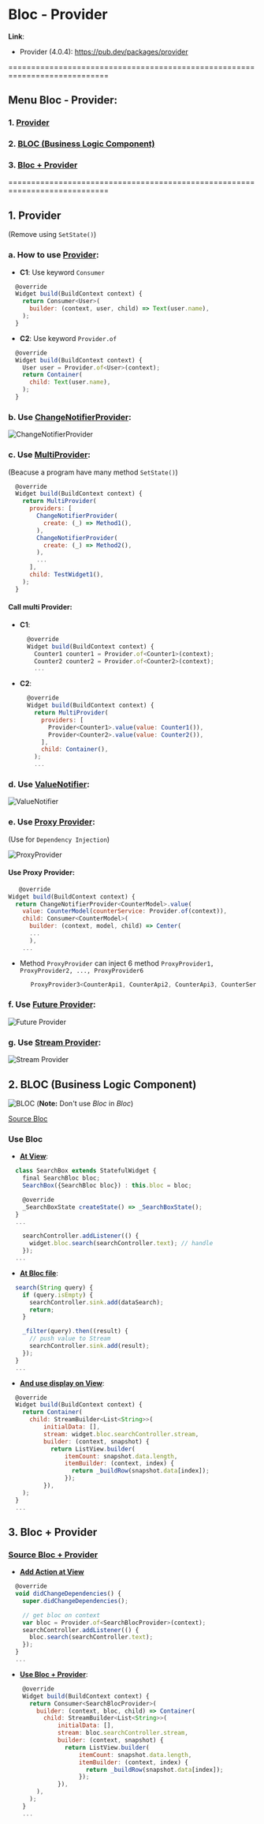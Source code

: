 # Bloc - Provider
**Link**: 
* Provider (4.0.4): https://pub.dev/packages/provider

============================================================================

## Menu Bloc - Provider:
### 1. [Provider](https://github.com/huubao2309/demo_bloc_provider#1-provider-1)
### 2. [BLOC (Business Logic Component)](https://github.com/huubao2309/demo_bloc_provider#2-bloc-business-logic-component-1)
### 3. [Bloc + Provider](https://github.com/huubao2309/demo_bloc_provider#3-bloc--provider-1)

============================================================================

## 1. Provider
(Remove using `SetState()`)

### a. How to use [Provider](https://github.com/huubao2309/demo_bloc_provider/blob/master/demo_bloc_provider/lib/provider/basic.dart):
* **C1**: Use keyword `Consumer`
```javascript
  @override
  Widget build(BuildContext context) {
    return Consumer<User>(
      builder: (context, user, child) => Text(user.name),
    );
  }
```
* **C2**: Use keyword `Provider.of`
```javascript
  @override
  Widget build(BuildContext context) {
    User user = Provider.of<User>(context);
    return Container(
      child: Text(user.name),
    );
  }
```
### b. Use [ChangeNotifierProvider](https://github.com/huubao2309/demo_bloc_provider/blob/master/demo_bloc_provider/lib/provider/demo_change_notifier.dart):
![ChangeNotifierProvider](/images/ChangeNotifierProvider.png)

### c. Use [MultiProvider](https://github.com/huubao2309/demo_bloc_provider/blob/master/demo_bloc_provider/lib/provider/demo_multiple_provider.dart):
(Beacuse a program have many method `SetState()`)
```javascript
  @override
  Widget build(BuildContext context) {
    return MultiProvider(
      providers: [
        ChangeNotifierProvider(
          create: (_) => Method1(),
        ),
        ChangeNotifierProvider(
          create: (_) => Method2(),
        ),
        ...
      ],
      child: TestWidget1(),
    );
  }
```
#### Call multi Provider:
* **C1**: 
  ```javascript
    @override
    Widget build(BuildContext context) {
      Counter1 counter1 = Provider.of<Counter1>(context);
      Counter2 counter2 = Provider.of<Counter2>(context);
      ...
  ```
* **C2**: 
  ```javascript
    @override
    Widget build(BuildContext context) {
      return MultiProvider(
        providers: [
          Provider<Counter1>.value(value: Counter1()),
          Provider<Counter2>.value(value: Counter2()),
        ],
        child: Container(),
      );
      ...
  ```
### d. Use [ValueNotifier](https://github.com/huubao2309/demo_bloc_provider/blob/master/demo_bloc_provider/lib/provider/demo_value_listenable_provider.dart):
![ValueNotifier](/images/ValueNotifier.png)

### e. Use [Proxy Provider](https://github.com/huubao2309/demo_bloc_provider/blob/master/demo_bloc_provider/lib/provider/demo_proxy_provider.dart):

(Use for `Dependency Injection`)

![ProxyProvider](/images/ProxyProvider.png)

#### Use Proxy Provider:
  ```javascript
     @override
  Widget build(BuildContext context) {
    return ChangeNotifierProvider<CounterModel>.value(
      value: CounterModel(counterService: Provider.of(context)),
      child: Consumer<CounterModel>(
        builder: (context, model, child) => Center(
        ...
        ),
      ...
  ```
* Method `ProxyProvider` can inject 6 method `ProxyProvider1, ProxyProvider2, ..., ProxyProvider6`
  ```javascript
     ProxyProvider3<CounterApi1, CounterApi2, CounterApi3, CounterService>
  ```

### f. Use [Future Provider](https://github.com/huubao2309/demo_bloc_provider/blob/master/demo_bloc_provider/lib/provider/demo_future_provider.dart):
![Future Provider](/images/FutureProvider.png)

### g. Use [Stream Provider](https://github.com/huubao2309/demo_bloc_provider/blob/master/demo_bloc_provider/lib/provider/demo_stream_provider.dart):
![Stream Provider](/images/StreamProvider.png)

## 2. BLOC (Business Logic Component)
![BLOC](/images/bloc_diagram.png)
(**Note:** Don't use *Bloc* in *Bloc*)

[Source Bloc](https://github.com/huubao2309/demo_bloc_provider/blob/master/demo_bloc_provider/lib/bloc)

### Use Bloc
* [**At View**](https://github.com/huubao2309/demo_bloc_provider/blob/master/demo_bloc_provider/lib/bloc/search_box.dart):

```javascript
  class SearchBox extends StatefulWidget {
    final SearchBloc bloc;
    SearchBox({SearchBloc bloc}) : this.bloc = bloc;

    @override
    _SearchBoxState createState() => _SearchBoxState();
  }
  ...
```

```javascript
    searchController.addListener(() {
      widget.bloc.search(searchController.text); // handle 
    });
  ...
```

* [**At Bloc file**](https://github.com/huubao2309/demo_bloc_provider/blob/master/demo_bloc_provider/lib/bloc/search_bloc.dart):

```javascript
  search(String query) {
    if (query.isEmpty) {
      searchController.sink.add(dataSearch);
      return;
    }

    _filter(query).then((result) {
      // push value to Stream
      searchController.sink.add(result);
    });
  }
  ...
```
* [**And use display on View**](https://github.com/huubao2309/demo_bloc_provider/blob/master/demo_bloc_provider/lib/bloc/search_box.dart):

```javascript
  @override
  Widget build(BuildContext context) {
    return Container(
      child: StreamBuilder<List<String>>(
          initialData: [],
          stream: widget.bloc.searchController.stream,
          builder: (context, snapshot) {
            return ListView.builder(
                itemCount: snapshot.data.length,
                itemBuilder: (context, index) {
                  return _buildRow(snapshot.data[index]);
                });
          }),
    );
  }
  ...
```

## 3. Bloc + Provider
### [**Source Bloc + Provider**](https://github.com/huubao2309/demo_bloc_provider/tree/master/demo_bloc_provider/lib/bloc_and_provider)
* [**Add Action at View**](https://github.com/huubao2309/demo_bloc_provider/blob/master/demo_bloc_provider/lib/bloc_and_provider/search_box.dart)

```javascript
  @override
  void didChangeDependencies() {
    super.didChangeDependencies();

    // get bloc on context
    var bloc = Provider.of<SearchBlocProvider>(context);
    searchController.addListener(() {
      bloc.search(searchController.text);
    });
  }
  ...
```
* [**Use Bloc + Provider**](https://github.com/huubao2309/demo_bloc_provider/blob/master/demo_bloc_provider/lib/bloc_and_provider/search_list_result.dart):

```javascript
    @override
    Widget build(BuildContext context) {
      return Consumer<SearchBlocProvider>(
        builder: (context, bloc, child) => Container(
          child: StreamBuilder<List<String>>(
              initialData: [],
              stream: bloc.searchController.stream,
              builder: (context, snapshot) {
                return ListView.builder(
                    itemCount: snapshot.data.length,
                    itemBuilder: (context, index) {
                      return _buildRow(snapshot.data[index]);
                    });
              }),
        ),
      );
    }
    ...
```


